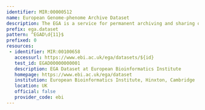 ```yaml
---
identifier: MIR:00000512
name: European Genome-phenome Archive Dataset
description: The EGA is a service for permanent archiving and sharing of all types of personally identifiable genetic and phenotypic data resulting from biomedical research projects. The EGA contains exclusive data collected from individuals whose consent agreements authorize data release only for specific research use or to bona fide researchers. Strict protocols govern how information is managed, stored and distributed by the EGA project. This collection references 'Datasets'.
prefix: ega.dataset
pattern: ^EGAD\d{11}$
prefixed: 0
resources:
 - identifier: MIR:00100658
   accessurl: https://www.ebi.ac.uk/ega/datasets/${id}
   test_id: EGAD00000000001
   description: EGA Dataset at European Bioinformatics Institute
   homepage: https://www.ebi.ac.uk/ega/dataset
   institution: European Bioinformatics Institute, Hinxton, Cambridge
   location: UK
   official: false
   provider_code: ebi
---
```

